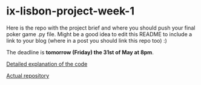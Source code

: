 # ix-lisbon-project-week-1

Here is the repo with the project brief and where you should push your final poker game .py file. Might be a good idea to edit this README to include a link to your blog (where in a post you should link this repo too) :) 

The deadline is **tomorrow (Friday) the 31st of May at 8pm**.

[Detailed explanation of the code](https://jaloo555.github.io/2019/05/28/poker/)

[Actual repository](https://github.com/jaloo555/Poker)

